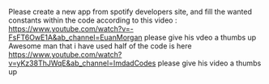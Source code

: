 Please create a new app from spotify developers site, and fill the wanted constants within the code according to this video :</br> https://www.youtube.com/watch?v=-FsFT6OwE1A&ab_channel=EuanMorgan please give his vdeo a thumbs up </br>
Awesome man that i have used half of the code is here https://www.youtube.com/watch?v=yKz38ThJWqE&ab_channel=ImdadCodes please give his video a thumbs up
